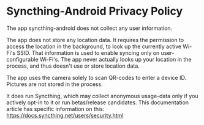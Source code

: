 # Syncthing-Android Privacy Policy

The app syncthing-android does not collect any user information.

The app does not store any location data.
It requires the permission to access the location in the background, to look up the currently active Wi-Fi's SSID.
That information is used to enable syncing only on user-configurable Wi-Fi's.
The app never actually looks up your location in the process, and thus doesn't use or store location data.

The app uses the camera solely to scan QR-codes to enter a device ID.
Pictures are not stored in the process.

It does run Syncthing, which may collect anonymous usage-data only if you actively opt-in to it or run betas/release candidates.
This documentation article has specific information on this: https://docs.syncthing.net/users/security.html
